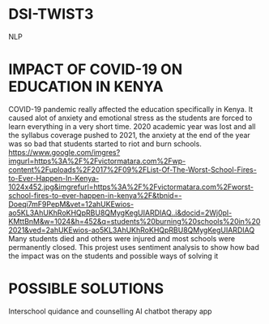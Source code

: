 # DSI-TWIST3
NLP
# IMPACT OF COVID-19 ON EDUCATION IN KENYA
COVID-19 pandemic really affected the education specifically in Kenya. It caused alot of anxiety and emotional stress as the students are forced to learn everything in a very short time.
2020 academic year was lost and all the syllabus coverage pushed to 2021, the anxiety at the end of the year was so bad that students started to riot and burn schools. 
https://www.google.com/imgres?imgurl=https%3A%2F%2Fvictormatara.com%2Fwp-content%2Fuploads%2F2017%2F09%2FList-Of-The-Worst-School-Fires-to-Ever-Happen-In-Kenya-1024x452.jpg&imgrefurl=https%3A%2F%2Fvictormatara.com%2Fworst-school-fires-to-ever-happen-in-kenya%2F&tbnid=-Doeqi7mF9PepM&vet=12ahUKEwios-ao5KL3AhUKhRoKHQpRBU8QMygKegUIARDIAQ..i&docid=2Wj0pl-KMttBnM&w=1024&h=452&q=students%20burning%20schools%20in%202021&ved=2ahUKEwios-ao5KL3AhUKhRoKHQpRBU8QMygKegUIARDIAQ
Many students died and others were injured and most schools were permanently closed.
This projest uses sentiment analysis to show how bad the impact was on the students and possible ways of solving it
# POSSIBLE SOLUTIONS
Interschool quidance and counselling
AI chatbot therapy app
